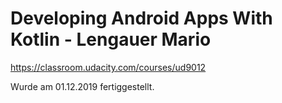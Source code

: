 # Developing Android Apps With Kotlin - Lengauer Mario

https://classroom.udacity.com/courses/ud9012

Wurde am 01.12.2019 fertiggestellt.